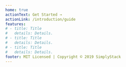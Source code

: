 ```yaml
---
home: true
actionText: Get Started →
actionLink: /introduction/guide
features:
# - title: Title
#   details: Details.
# - title: Title
#   details: Details.
# - title: Title
#   details: Details.
footer: MIT Licensed | Copyright © 2019 SimplyStack
---
```

